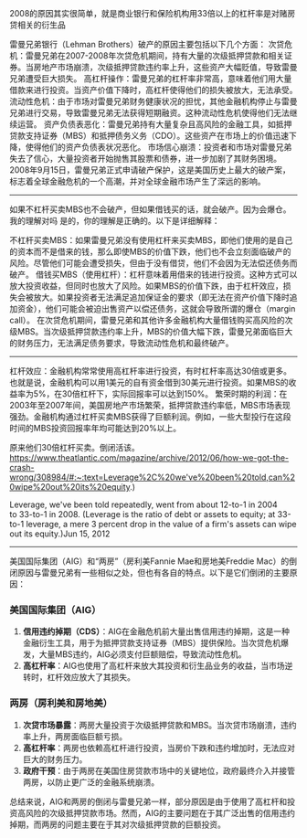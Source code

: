 2008的原因其实很简单，就是商业银行和保险机构用33倍以上的杠杆率是对赌房贷相关的衍生品

雷曼兄弟银行（Lehman Brothers）破产的原因主要包括以下几个方面：
次贷危机：雷曼兄弟在2007-2008年次贷危机期间，持有大量的次级抵押贷款和相关证券。当房地产市场崩溃，次级抵押贷款违约率上升，这些资产大幅贬值，导致雷曼兄弟遭受巨大损失。
高杠杆操作：雷曼兄弟的杠杆率非常高，意味着他们用大量借款来进行投资。当资产价值下降时，高杠杆使得他们的损失被放大，无法承受。
流动性危机：由于市场对雷曼兄弟财务健康状况的担忧，其他金融机构停止与雷曼兄弟进行交易，导致雷曼兄弟无法获得短期融资。这种流动性危机使得他们无法继续运营。
资产负债表恶化：雷曼兄弟持有大量复杂且高风险的金融工具，如抵押贷款支持证券（MBS）和抵押债务义务（CDO）。这些资产在市场上的价值迅速下降，使得他们的资产负债表状况恶化。
市场信心崩溃：投资者和市场对雷曼兄弟失去了信心，大量投资者开始抛售其股票和债券，进一步加剧了其财务困境。
2008年9月15日，雷曼兄弟正式申请破产保护，这是美国历史上最大的破产案，标志着全球金融危机的一个高潮，并对全球金融市场产生了深远的影响。

---
如果不杠杆买卖MBS也不会破产，但如果借钱买的话，就会破产。因为会爆仓。我的理解对吗
是的，你的理解是正确的。以下是详细解释：

不杠杆买卖MBS：如果雷曼兄弟没有使用杠杆来买卖MBS，即他们使用的是自己的资本而不是借来的钱，那么即使MBS的价值下跌，他们也不会立刻面临破产的风险。尽管他们可能会遭受损失，但由于没有借贷，他们不会因为无法偿还债务而破产。
借钱买MBS（使用杠杆）：杠杆意味着用借来的钱进行投资。这种方式可以放大投资收益，但同时也放大了风险。如果MBS的价值下跌，由于杠杆效应，损失会被放大。如果投资者无法满足追加保证金的要求（即无法在资产价值下降时追加资金），他们可能会被迫出售资产以偿还债务，这就会导致所谓的爆仓（margin call）。
在次贷危机期间，雷曼兄弟和其他许多金融机构大量借钱购买高风险的次级MBS。当次级抵押贷款违约率上升，MBS的价值大幅下跌，雷曼兄弟面临巨大的财务压力，无法满足债务要求，导致流动性危机和最终破产。

---
杠杆效应：金融机构常常使用高杠杆率进行投资，有时杠杆率高达30倍或更多。也就是说，金融机构可以用1美元的自有资金借到30美元进行投资。如果MBS的收益率为5%，在30倍杠杆下，实际回报率可以达到150%。
繁荣时期的利润：在2003年至2007年间，美国房地产市场繁荣，抵押贷款违约率低，MBS市场表现强劲。金融机构通过杠杆买卖MBS获得了巨额利润。例如，一些大型投行在这段时间的MBS投资回报率年均可能达到20%以上。

原来他们30倍杠杆买卖。倒闭活该。
https://www.theatlantic.com/magazine/archive/2012/06/how-we-got-the-crash-wrong/308984/#:~:text=Leverage%2C%20we've%20been%20told,can%20wipe%20out%20its%20equity.)

Leverage, we've been told repeatedly, went from about 12-to-1 in 2004 to 33-to-1 in 2008. (Leverage is the ratio of debt or assets to equity; at 33-to-1 leverage, a mere 3 percent drop in the value of a firm's assets can wipe out its equity.)Jun 15, 2012

---
美国国际集团（AIG）和“两房”（房利美Fannie Mae和房地美Freddie Mac）的倒闭原因与雷曼兄弟有一些相似之处，但也有各自的特点。以下是它们倒闭的主要原因：

### 美国国际集团（AIG）
1. **信用违约掉期（CDS）**：AIG在金融危机前大量出售信用违约掉期，这是一种金融衍生工具，用于为抵押贷款支持证券（MBS）提供保险。当次贷危机爆发，大量MBS违约，AIG必须支付巨额赔偿，导致流动性危机。
2. **高杠杆率**：AIG也使用了高杠杆来放大其投资和衍生品业务的收益，当市场逆转时，杠杆效应放大了其损失。

### 两房（房利美和房地美）
1. **次贷市场暴露**：两房大量投资于次级抵押贷款和MBS。当次贷市场崩溃，违约率上升，两房面临巨额亏损。
2. **高杠杆率**：两房也依赖高杠杆进行投资，当房价下跌和违约增加时，无法应对巨大的财务压力。
3. **政府干预**：由于两房在美国住房贷款市场中的关键地位，政府最终介入并接管两房，以防止更广泛的金融系统崩溃。

总结来说，AIG和两房的倒闭与雷曼兄弟一样，部分原因是由于使用了高杠杆和投资高风险的次级抵押贷款市场。然而，AIG的主要问题在于其广泛出售的信用违约掉期，而两房的问题主要在于其对次级抵押贷款的巨额投资。
